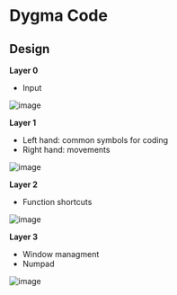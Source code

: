 # Dygma Code

## Design

**Layer 0**
- Input

![image](https://user-images.githubusercontent.com/1895289/114599224-ae8cb480-9c47-11eb-8d79-36d1e851e7a4.png)



**Layer 1**
- Left hand: common symbols for coding
- Right hand: movements

![image](https://user-images.githubusercontent.com/1895289/114599299-c401de80-9c47-11eb-9b36-4816d31d3c11.png)


**Layer 2**
- Function shortcuts

![image](https://user-images.githubusercontent.com/1895289/114599353-d67c1800-9c47-11eb-97ed-140be3d0b4d6.png)


**Layer 3**
- Window managment
- Numpad

![image](https://user-images.githubusercontent.com/1895289/114599437-f14e8c80-9c47-11eb-9229-a6597c5681b9.png)
